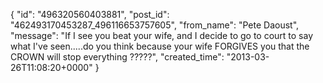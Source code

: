  {
   "id": "496320560403881",
   "post_id": "462493170453287_496116653757605",
   "from_name": "Pete Daoust",
   "message": "If I see you beat your wife, and I decide to go to court to say what I've seen.....do you think because your wife FORGIVES you that the CROWN will stop everything ?????",
   "created_time": "2013-03-26T11:08:20+0000"
 }
